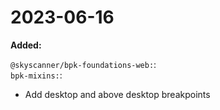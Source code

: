 # 2023-06-16

**Added:**

`@skyscanner/bpk-foundations-web:`: </br>
`bpk-mixins:`: </br>
- Add desktop and above desktop breakpoints